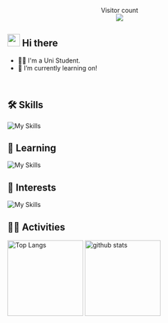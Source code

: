 <!--
**TakuyaArai6I20VV/TakuyaArai6I20VV** is a ✨ _special_ ✨ repository because its `README.md` (this file) appears on your GitHub profile.
<!-- 1. GitHub usernameを変更 -->
<p align="center"> 
  Visitor count<br>
  <img src="https://profile-counter.glitch.me/TakuyaArai6I20VV/count.svg" />
</p>

<!-- 2. プロフィールや連絡先を変更 -->
## <img src="https://media.giphy.com/media/hvRJCLFzcasrR4ia7z/giphy.gif" width="28"> Hi there

- 🧑‍💻 I'm a Uni Student.
- 🌱 I’m currently learning on!
<br>

<!-- 3. 好きな技術スタックに変更 -->
<!-- ライトモート：theme=light, ダークモート：theme=dark -->
<!-- アイコンの選択肢一覧：https://arc.net/l/quote/zizyykfh -->
## 🛠️ Skills
![My Skills](https://go-skill-icons.vercel.app/api/icons?i=html,css,js,ts,react,next,figma,tailwind,materialui,python,firebase,supabase,git,github&theme=dark&perline=7)
<br>

## 🌱 Learning
![My Skills](https://go-skill-icons.vercel.app/api/icons?i=linux&theme=dark&perline=7)
<br>

## 🎯 Interests
![My Skills](https://go-skill-icons.vercel.app/api/icons?i=go,ruby,rails,elixir,hono,bun,graphql,redis,docker,kubernetes,aws,terraform,githubactions,ansible,postman&theme=dark&perline=7)
<br>

<!-- 4. GitHub usernameを変更, 2箇所 -->
<!-- ライトモート：theme=light, ダークモート：theme=vue-dark  -->
## 🏃‍♀️ Activities
<div align="left"> 
  <img alt="Top Langs" height="170px" src="https://github-readme-stats.vercel.app/api?username=TakuyaArai6I20VV&theme=vue-dark&layout=compact" />
  <img alt="github stats" height="170px" src="https://github-readme-stats.vercel.app/api/top-langs/?username=TakuyaArai6I20VV&theme=vue-dark&layout=compact" />
</div>


